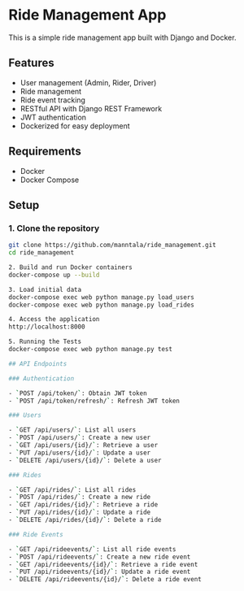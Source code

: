 # Ride Management App

This is a simple ride management app built with Django and Docker.

## Features

- User management (Admin, Rider, Driver)
- Ride management
- Ride event tracking
- RESTful API with Django REST Framework
- JWT authentication
- Dockerized for easy deployment

## Requirements

- Docker
- Docker Compose

## Setup

### 1. Clone the repository

```bash
git clone https://github.com/manntala/ride_management.git
cd ride_management

2. Build and run Docker containers
docker-compose up --build

3. Load initial data
docker-compose exec web python manage.py load_users
docker-compose exec web python manage.py load_rides

4. Access the application
http://localhost:8000

5. Running the Tests
docker-compose exec web python manage.py test

## API Endpoints

### Authentication

- `POST /api/token/`: Obtain JWT token
- `POST /api/token/refresh/`: Refresh JWT token

### Users

- `GET /api/users/`: List all users
- `POST /api/users/`: Create a new user
- `GET /api/users/{id}/`: Retrieve a user
- `PUT /api/users/{id}/`: Update a user
- `DELETE /api/users/{id}/`: Delete a user

### Rides

- `GET /api/rides/`: List all rides
- `POST /api/rides/`: Create a new ride
- `GET /api/rides/{id}/`: Retrieve a ride
- `PUT /api/rides/{id}/`: Update a ride
- `DELETE /api/rides/{id}/`: Delete a ride

### Ride Events

- `GET /api/rideevents/`: List all ride events
- `POST /api/rideevents/`: Create a new ride event
- `GET /api/rideevents/{id}/`: Retrieve a ride event
- `PUT /api/rideevents/{id}/`: Update a ride event
- `DELETE /api/rideevents/{id}/`: Delete a ride event